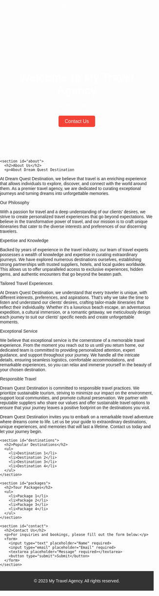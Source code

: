 <!DOCTYPE html>
<html lang="en">
<head>
  <meta charset="UTF-8">
  <meta name="viewport" content="width=device-width, initial-scale=1.0">
  <title>My Travel Agency</title>
  <style>
    /* Add your custom CSS styles here */
    body {
      font-family: Arial, sans-serif;
      margin: 0;
      padding: 0;
    }

    header {
      background-color: #333;
      color: #fff;
      padding: 10px;
      text-align: center;
    }

    nav ul {
      list-style-type: none;
      padding: 0;
    }

    nav li {
      display: inline;
      margin: 10px;
    }

    nav a {
      color: #fff;
      text-decoration: none;
    }

    #hero {
      background-image: url('your-image.jpg');
      background-size: cover;
      background-position: center;
      color: #fff;
      text-align: center;
      padding: 100px 0;
    }

    #hero h1 {
      font-size: 36px;
      margin-bottom: 20px;
    }

    #hero p {
      font-size: 18px;
      margin-bottom: 30px;
    }

    #hero a {
      background-color: #f44336;
      color: #fff;
      padding: 10px 20px;
      text-decoration: none;
      border-radius: 5px;
      font-size: 16px;
    }

    #about {
      padding: 50px;
      background-color: #f9f9f9;
    }

    #about h2 {
      font-size: 30px;
      margin-bottom: 20px;
    }

    #destinations {
      padding: 50px;
    }

    #destinations h2 {
      font-size: 30px;
      margin-bottom: 20px;
    }

    #destinations ul {
      list-style-type: none;
      padding: 0;
    }

    #destinations li {
      font-size: 18px;
      margin-bottom: 10px;
    }

    #packages {
      padding: 50px;
      background-color: #f9f9f9;
    }

    #packages h2 {
      font-size: 30px;
      margin-bottom: 20px;
    }

    #packages ul {
      list-style-type: none;
      padding: 0;
    }

    #packages li {
      font-size: 18px;
      margin-bottom: 10px;
    }

    #contact {
      padding: 50px;
    }

    #contact h2 {
      font-size: 30px;
      margin-bottom: 20px;
    }

    #contact p {
      font-size: 18px;
      margin-bottom: 30px;
    }

    form input,
    form textarea,
    form button {
      display: block;
      width: 100%;
      margin-bottom: 20px;
      padding: 10px;
      font-size: 16px;
    }

    form button {
      background-color: #f44336;
      color: #fff;
      border: none;
      cursor: pointer;
      border-radius: 5px;
      padding: 10px 20px;
      font-size: 16px;
    }

    footer {
      background-color: #333;
      color: #fff;
      padding: 10px;
      text-align: center;
    }
  </style>
</head>
<body>
  <header>
    <nav>
      <ul>
        <li><a href="#about">About</a></li>
        <li><a href="#destinations">Destinations</a></li>
        <li><a href="#packages">Packages</a></li>
        <li><a href="#contact">Contact</a></li>
      </ul>
    </nav>
  </header>

  <main>
    <section id="hero">
      <h1>Welcome to My Travel Agency</h1>
      <p>Discover the world with us!</p>
      <a href="#contact">Contact Us</a>
    </section>

    <section id="about">
      <h2>About Us</h2>
      <p>About Dream Quest Destination

At Dream Quest Destination, we believe that travel is an enriching experience that allows individuals to explore, discover, and connect with the world around them. As a premier travel agency, we are dedicated to curating exceptional journeys and turning dreams into unforgettable memories.

Our Philosophy

With a passion for travel and a deep understanding of our clients' desires, we strive to create personalized travel experiences that go beyond expectations. We believe in the transformative power of travel, and our mission is to craft unique itineraries that cater to the diverse interests and preferences of our discerning travelers.

Expertise and Knowledge

Backed by years of experience in the travel industry, our team of travel experts possesses a wealth of knowledge and expertise in curating extraordinary journeys. We have explored numerous destinations ourselves, establishing strong partnerships with trusted suppliers, hotels, and local guides worldwide. This allows us to offer unparalleled access to exclusive experiences, hidden gems, and authentic encounters that go beyond the beaten path.

Tailored Travel Experiences

At Dream Quest Destination, we understand that every traveler is unique, with different interests, preferences, and aspirations. That's why we take the time to listen and understand our clients' desires, crafting tailor-made itineraries that reflect their individuality. Whether it's a luxurious beach escape, an adventurous expedition, a cultural immersion, or a romantic getaway, we meticulously design each journey to suit our clients' specific needs and create unforgettable moments.

Exceptional Service

We believe that exceptional service is the cornerstone of a memorable travel experience. From the moment you reach out to us until you return home, our dedicated team is committed to providing personalized attention, expert guidance, and support throughout your journey. We handle all the intricate details, ensuring seamless logistics, comfortable accommodations, and remarkable experiences, so you can relax and immerse yourself in the beauty of your chosen destination.

Responsible Travel

Dream Quest Destination is committed to responsible travel practices. We prioritize sustainable tourism, striving to minimize our impact on the environment, support local communities, and promote cultural preservation. We partner with reputable suppliers who share our values and offer sustainable travel options to ensure that your journey leaves a positive footprint on the destinations you visit.

Dream Quest Destination invites you to embark on a remarkable travel adventure where dreams come to life. Let us be your guide to extraordinary destinations, unique experiences, and memories that will last a lifetime. Contact us today and let your journey begin.</p>
    </section>

    <section id="destinations">
      <h2>Popular Destinations</h2>
      <ul>
        <li>Destination 1</li>
        <li>Destination 2</li>
        <li>Destination 3</li>
        <li>Destination 4</li>
      </ul>
    </section>

    <section id="packages">
      <h2>Tour Packages</h2>
      <ul>
        <li>Package 1</li>
        <li>Package 2</li>
        <li>Package 3</li>
        <li>Package 4</li>
      </ul>
    </section>

    <section id="contact">
      <h2>Contact Us</h2>
      <p>For inquiries and bookings, please fill out the form below:</p>
      <form>
        <input type="text" placeholder="Name" required>
        <input type="email" placeholder="Email" required>
        <textarea placeholder="Message" required></textarea>
        <button type="submit">Submit</button>
      </form>
    </section>
  </main>

  <footer>
    <p>&copy; 2023 My Travel Agency. All rights reserved.</p>
  </footer>
</body>
</html>
